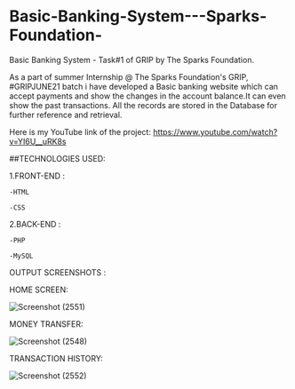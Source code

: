 # Basic-Banking-System---Sparks-Foundation-
Basic Banking System - Task#1 of GRIP by The Sparks Foundation.

As a part of summer Internship @ The Sparks Foundation's GRIP, #GRIPJUNE21 batch i have developed a Basic banking website which can accept 
payments and show the changes in the account balance.It can even show the past transactions.
All the records are stored in the Database for further reference and retrieval.

Here is my YouTube link of the project: https://www.youtube.com/watch?v=YI6U__uRK8s

##TECHNOLOGIES USED:

1.FRONT-END :

    -HTML
  
    -CSS

2.BACK-END :
  
    -PHP
  
    -MySQL

OUTPUT SCREENSHOTS :

HOME SCREEN:

![Screenshot (2551)](https://user-images.githubusercontent.com/71785205/122663118-d5221b00-d1b5-11eb-85de-efc9be73c308.png)

MONEY TRANSFER:

![Screenshot (2548)](https://user-images.githubusercontent.com/71785205/122663141-f3881680-d1b5-11eb-8f7e-2b38be8a9e2a.png)

TRANSACTION HISTORY:

![Screenshot (2552)](https://user-images.githubusercontent.com/71785205/122663672-ff75d780-d1b9-11eb-8b30-ffaf395ca58e.png)






